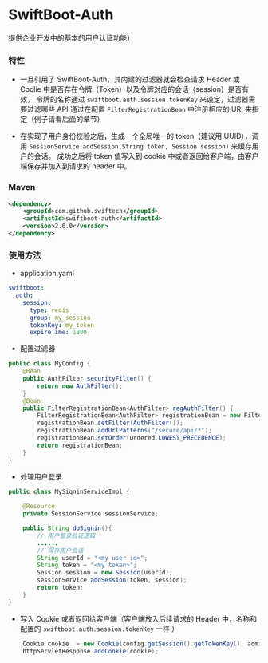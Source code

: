 # SwiftBoot-Auth
提供企业开发中的基本的用户认证功能）

### 特性
* 一旦引用了 SwiftBoot-Auth，其内建的过滤器就会检查请求 Header 或 Coolie 中是否存在令牌（Token）以及令牌对应的会话（session）是否有效，
令牌的名称通过 `swiftboot.auth.session.tokenKey` 来设定，过滤器需要过滤哪些 API 通过在配置 `FilterRegistrationBean` 中注册相应的 URI 来指定（例子请看后面的章节）

* 在实现了用户身份校验之后，生成一个全局唯一的 token（建议用 UUID），调用 `SessionService.addSession(String token, Session session)` 来缓存用户的会话。
成功之后将 token 值写入到 cookie 中或者返回给客户端，由客户端保存并加入到请求的 header 中。
 
### Maven

```xml
<dependency>
    <groupId>com.github.swiftech</groupId>
    <artifactId>swiftboot-auth</artifactId>
    <version>2.0.0</version>
</dependency>

```
	
### 使用方法

* application.yaml
```yaml
swiftboot:
  auth:
    session:
      type: redis
      group: my_session
      tokenKey: my_token
      expireTime: 1800
```

* 配置过滤器

```java
public class MyConfig {
    @Bean
    public AuthFilter securityFilter() {
        return new AuthFilter();
    }
    @Bean
    public FilterRegistrationBean<AuthFilter> regAuthFilter() {
        FilterRegistrationBean<AuthFilter> registrationBean = new FilterRegistrationBean<>();
        registrationBean.setFilter(AuthFilter());
        registrationBean.addUrlPatterns("/secure/api/*");
        registrationBean.setOrder(Ordered.LOWEST_PRECEDENCE);
        return registrationBean;
    }
}
```

* 处理用户登录

```java
public class MySigninServiceImpl {
    
    @Resource
    private SessionService sessionService;

    public String doSignin(){
        // 用户登录验证逻辑
        ...... 
        // 保存用户会话
        String userId = "<my user id>";
        String token = "<my token>";
        Session session = new Session(userId);
        sessionService.addSession(token, session);
        return token;
    }
}
```

* 写入 Cookie 或者返回给客户端（客户端放入后续请求的 Header 中，名称和配置的 `swiftboot.auth.session.tokenKey` 一样 ）

```java
    Cookie cookie  = new Cookie(config.getSession().getTokenKey(), adminUserResult.getToken());
    httpServletResponse.addCookie(cookie);
```